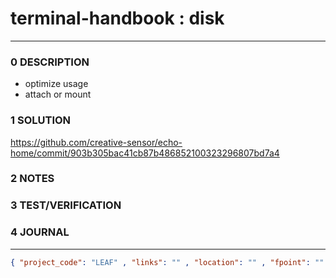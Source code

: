 # terminal-handbook : disk
--------------------------------
### 0 DESCRIPTION
- optimize usage
- attach or mount

### 1 SOLUTION

https://github.com/creative-sensor/echo-home/commit/903b305bac41cb87b486852100323296807bd7a4

### 2 NOTES


### 3 TEST/VERIFICATION


### 4 JOURNAL



--------------------------------
```json
{ "project_code": "LEAF" , "links": "" , "location": "" , "fpoint": "" }
```
